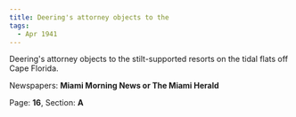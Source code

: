 ```yaml
---  
title: Deering's attorney objects to the  
tags:  
  - Apr 1941  
---  
```

  
Deering's attorney objects to the stilt-supported resorts on the tidal flats off Cape Florida.  
  
Newspapers: **Miami Morning News or The Miami Herald**  
  
Page: **16**, Section: **A** 
